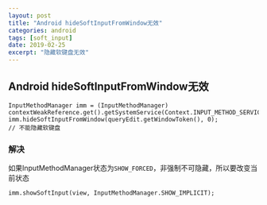 ```yaml
---
layout: post
title: "Android hideSoftInputFromWindow无效"
categories: android
tags: [soft_input]
date: 2019-02-25
excerpt: "隐藏软键盘无效"
---
```


## Android hideSoftInputFromWindow无效

    InputMethodManager imm = (InputMethodManager) contextWeakReference.get().getSystemService(Context.INPUT_METHOD_SERVICE);
    imm.hideSoftInputFromWindow(queryEdit.getWindowToken(), 0);
    // 不能隐藏软键盘

### 解决
如果InputMethodManager状态为`SHOW_FORCED`，非强制不可隐藏，所以要改变当前状态

    imm.showSoftInput(view, InputMethodManager.SHOW_IMPLICIT);
